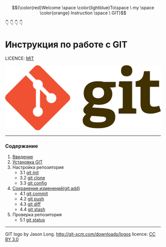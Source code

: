 $${\color{red}Welcome \space \color{lightblue}To\space \ my \space \color{orange} Instruction \space \ GIT}$$

:point_down: :point_down: :point_down: :point_down:

# Инструкция по работе с GIT

LICENCE: [MIT](/licence.md)

![logo](./assets/Git-logo.png)

---

### Содержание

1. [Введение](/Introduction.md)
2. [Установка GIT](/installation_GIT.md)
3. Настройка репозитория
   + 3.1 [git init](/git_init.md)
   + 3.2 [git clone](/git_clone.md)
   + 3.3 [git config](/git_config.md)
4. [Сохранение изменений(git add)](/git_add.md)
   + 4.1 [git commit](/git_commit.md)
   + 4.2 [git push](/git_push.md)
   + 4.3 [git diff](/git_diff.md)
   + 4.4 [git stash](/git_stash.md)
5. Проверка репозитория
   + 5.1 [git status](/git_status.md)
---

GIT logo by Jason Long. http://git-scm.com/downloads/logos
licence: [CC BY 3.0](https://creativecommons.org/licenses/by/3.0/)





